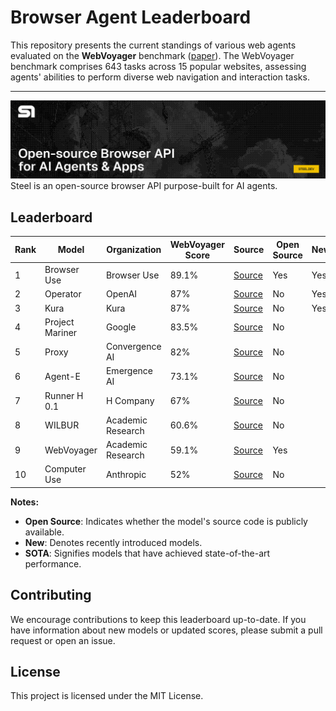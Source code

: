# Browser Agent Leaderboard

This repository presents the current standings of various web agents evaluated on the **WebVoyager** benchmark ([paper](https://arxiv.org/abs/2401.13919)). The WebVoyager benchmark comprises 643 tasks across 15 popular websites, assessing agents' abilities to perform diverse web navigation and interaction tasks.

---
![Steel.dev - Open-source Browser API for AI Agents & Apps](/public/github_hero.png)
Steel is an open-source browser API purpose-built for AI agents.

## Leaderboard

| Rank | Model           | Organization   | WebVoyager Score | Source                                                                                            | Open Source | New | SOTA |
| ---- | --------------- | -------------- | ---------------- | ------------------------------------------------------------------------------------------------- | ----------- | --- | ---- |
| 1 | Browser Use    | Browser Use   | 89.1%           | [Source](https://browser-use.com/posts/sota-technical-report) | Yes         | Yes | Yes  |
| 2 | Operator       | OpenAI        | 87%             | [Source](https://openai.com/index/introducing-operator/) | No          | Yes |      |
| 3 | Kura           | Kura          | 87%             | [Source](https://www.trykura.com/benchmarks) | No          | Yes |      |
| 4 | Project Mariner | Google        | 83.5%           | [Source](https://deepmind.google/technologies/project-mariner/) | No          |     |      |
| 5 | Proxy          | Convergence AI | 82%             | [Source](https://convergence.ai/training-web-agents-with-web-world-models-dec-2024/) | No          |     |      |
| 6 | Agent-E        | Emergence AI  | 73.1%           | [Source](https://www.emergence.ai/blog/agent-e-sota) | No          |     |      |
| 7 | Runner H 0.1   | H Company     | 67%             | [Source](https://www.hcompany.ai/blog/a-research-update) | No          |     |      |
| 8 | WILBUR         | Academic Research | 60.6%           | [Source](https://arxiv.org/abs/2404.05902) | No          |     |      |
| 9 | WebVoyager     | Academic Research | 59.1%           | [Source](https://arxiv.org/abs/2401.13919) | Yes         |     |      |
| 10 | Computer Use   | Anthropic     | 52%             | [Source](https://www.hcompany.ai/blog/a-research-update) | No          |     |      |

**Notes:**

- **Open Source**: Indicates whether the model's source code is publicly available.
- **New**: Denotes recently introduced models.
- **SOTA**: Signifies models that have achieved state-of-the-art performance.

## Contributing

We encourage contributions to keep this leaderboard up-to-date. If you have information about new models or updated scores, please submit a pull request or open an issue.

## License

This project is licensed under the MIT License.
